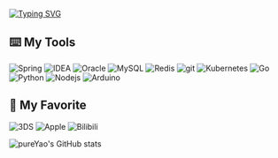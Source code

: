 [![Typing SVG](https://readme-typing-svg.demolab.com?font=Pacifico&size=50&pause=1000&color=FFF8EA&background=FC909F&center=true&vCenter=true&width=1100&height=200&lines=Hello%2C+I'm+pureYao;Enjoy+Code;Enjoy+Life)](https://git.io/typing-svg)

## :keyboard:  My Tools
<div>
  <img alt="Spring" src="https://img.shields.io/badge/-Spring-6DB33F?style=flat-square&logo=spring&logoColor=white" />
  <img alt="IDEA" src="https://img.shields.io/badge/-IDEA-000000?style=flat-square&logo=IntelliJ IDEA&logoColor=white" />
  <img alt="Oracle" src="https://img.shields.io/badge/-Oracle-F80000?style=flat-square&logo=oracle&logoColor=white" /> 
  <img alt="MySQL" src="https://img.shields.io/badge/-MySQL-4479A1?style=flat-square&logo=MySQL&logoColor=white" /> 
  <img alt="Redis" src="https://img.shields.io/badge/-Redis-DC382D?style=flat-square&logo=Redis&logoColor=white" /> 
  <img alt="git" src="https://img.shields.io/badge/-Git-F05032?style=flat-square&logo=git&logoColor=white" />
  <img alt="Kubernetes" src="https://img.shields.io/badge/-Kubernetes-326CE5?style=flat-square&logo=Kubernetes&logoColor=white" />
  <img alt="Go" src="https://img.shields.io/badge/-Go-00ADD8?style=flat-square&logo=Go&logoColor=white" />
  <img alt="Python" src="https://img.shields.io/badge/-Python-3776AB?style=flat-square&logo=Python&logoColor=white" />
  <img alt="Nodejs" src="https://img.shields.io/badge/-Nodejs-43853d?style=flat-square&logo=Node.js&logoColor=white" />
  <img alt="Arduino" src="https://img.shields.io/badge/-Arduino-00979D?style=flat-square&logo=Arduino&logoColor=white" />
  <p></p>
</div>

## :space_invader: My Favorite
<div>
  <img alt="3DS" src="https://img.shields.io/badge/-3DS-D12228?style=flat-square&logo=Nintendo 3DS&logoColor=white" />
  <img alt="Apple" src="https://img.shields.io/badge/-Apple-000000?style=flat-square&logo=Apple&logoColor=white" />
  <img alt="Bilibili" src="https://img.shields.io/badge/-Bilibili-00A1D6?style=flat-square&logo=Bilibili&logoColor=white" /> 
  <p></p>
</div>

![pureYao's GitHub stats](https://github-readme-stats.vercel.app/api?username=pureYao&show_icons=true&theme=transparent&title_color=C65D7B&text_color=F68989&icon_color=C65D7B)
